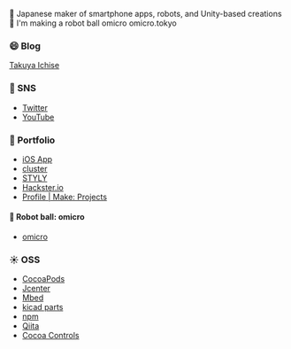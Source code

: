 🗻 Japanese maker of smartphone apps, robots, and Unity-based creations<br />
🤖 I'm making a robot ball omicro omicro.tokyo<br />

### 😄 Blog
[Takuya Ichise](https://medium.com/tichise)

### 📍 SNS
- [Twitter](https://twitter.com/tichise)
- [YouTube](https://www.youtube.com/channel/UClGPdAFB6kcgkg77eS4gyNw)


### 🚗 Portfolio
- [iOS App](https://apps.apple.com/jp/developer/takuya-ichise/id306411634)
- [cluster](https://cluster.mu/u/tichise)
- [STYLY](https://gallery.styly.cc/artist/tichise/scenes)
- [Hackster.io](https://www.hackster.io/tichise)
- [Profile | Make: Projects](https://makeprojects.com/profile/tichise)

#### 🤖 Robot ball: omicro
- [omicro](http://omicro.tokyo/)

### ☀️ OSS
- [CocoaPods](https://cocoapods.org/owners/6707)
- [Jcenter](https://bintray.com/ichise)
- [Mbed](https://os.mbed.com/users/tichise/)
- [kicad parts](https://github.com/tichise/kicad-parts)
- [npm](https://www.npmjs.com/~tichise)
- [Qiita](https://qiita.com/tichise)
- [Cocoa Controls](https://www.cocoacontrols.com/authors/tichise)
